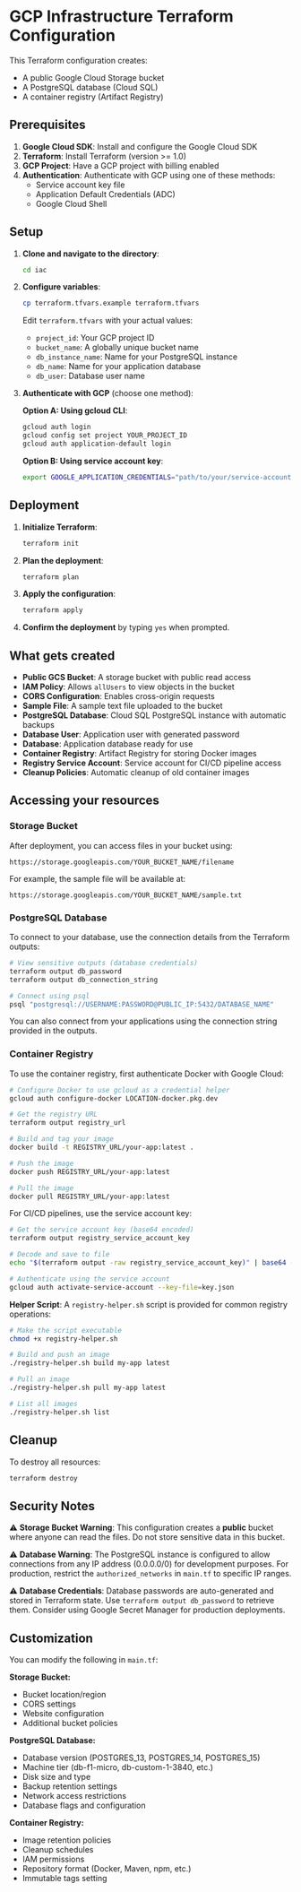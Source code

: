 # GCP Infrastructure Terraform Configuration

This Terraform configuration creates:

- A public Google Cloud Storage bucket
- A PostgreSQL database (Cloud SQL)
- A container registry (Artifact Registry)

## Prerequisites

1. **Google Cloud SDK**: Install and configure the Google Cloud SDK
2. **Terraform**: Install Terraform (version >= 1.0)
3. **GCP Project**: Have a GCP project with billing enabled
4. **Authentication**: Authenticate with GCP using one of these methods:
   - Service account key file
   - Application Default Credentials (ADC)
   - Google Cloud Shell

## Setup

1. **Clone and navigate to the directory**:

   ```bash
   cd iac
   ```

2. **Configure variables**:

   ```bash
   cp terraform.tfvars.example terraform.tfvars
   ```

   Edit `terraform.tfvars` with your actual values:
   - `project_id`: Your GCP project ID
   - `bucket_name`: A globally unique bucket name
   - `db_instance_name`: Name for your PostgreSQL instance
   - `db_name`: Name for your application database
   - `db_user`: Database user name

3. **Authenticate with GCP** (choose one method):

   **Option A: Using gcloud CLI**:

   ```bash
   gcloud auth login
   gcloud config set project YOUR_PROJECT_ID
   gcloud auth application-default login
   ```

   **Option B: Using service account key**:

   ```bash
   export GOOGLE_APPLICATION_CREDENTIALS="path/to/your/service-account-key.json"
   ```

## Deployment

1. **Initialize Terraform**:

   ```bash
   terraform init
   ```

2. **Plan the deployment**:

   ```bash
   terraform plan
   ```

3. **Apply the configuration**:

   ```bash
   terraform apply
   ```

4. **Confirm the deployment** by typing `yes` when prompted.

## What gets created

- **Public GCS Bucket**: A storage bucket with public read access
- **IAM Policy**: Allows `allUsers` to view objects in the bucket
- **CORS Configuration**: Enables cross-origin requests
- **Sample File**: A sample text file uploaded to the bucket
- **PostgreSQL Database**: Cloud SQL PostgreSQL instance with automatic backups
- **Database User**: Application user with generated password
- **Database**: Application database ready for use
- **Container Registry**: Artifact Registry for storing Docker images
- **Registry Service Account**: Service account for CI/CD pipeline access
- **Cleanup Policies**: Automatic cleanup of old container images

## Accessing your resources

### Storage Bucket

After deployment, you can access files in your bucket using:

```
https://storage.googleapis.com/YOUR_BUCKET_NAME/filename
```

For example, the sample file will be available at:

```
https://storage.googleapis.com/YOUR_BUCKET_NAME/sample.txt
```

### PostgreSQL Database

To connect to your database, use the connection details from the Terraform outputs:

```bash
# View sensitive outputs (database credentials)
terraform output db_password
terraform output db_connection_string

# Connect using psql
psql "postgresql://USERNAME:PASSWORD@PUBLIC_IP:5432/DATABASE_NAME"
```

You can also connect from your applications using the connection string provided in the outputs.

### Container Registry

To use the container registry, first authenticate Docker with Google Cloud:

```bash
# Configure Docker to use gcloud as a credential helper
gcloud auth configure-docker LOCATION-docker.pkg.dev

# Get the registry URL
terraform output registry_url

# Build and tag your image
docker build -t REGISTRY_URL/your-app:latest .

# Push the image
docker push REGISTRY_URL/your-app:latest

# Pull the image
docker pull REGISTRY_URL/your-app:latest
```

For CI/CD pipelines, use the service account key:

```bash
# Get the service account key (base64 encoded)
terraform output registry_service_account_key

# Decode and save to file
echo "$(terraform output -raw registry_service_account_key)" | base64 -d > key.json

# Authenticate using the service account
gcloud auth activate-service-account --key-file=key.json
```

**Helper Script**: A `registry-helper.sh` script is provided for common registry operations:

```bash
# Make the script executable
chmod +x registry-helper.sh

# Build and push an image
./registry-helper.sh build my-app latest

# Pull an image
./registry-helper.sh pull my-app latest

# List all images
./registry-helper.sh list
```

## Cleanup

To destroy all resources:

```bash
terraform destroy
```

## Security Notes

⚠️ **Storage Bucket Warning**: This configuration creates a **public** bucket where anyone can read the files. Do not store sensitive data in this bucket.

⚠️ **Database Warning**: The PostgreSQL instance is configured to allow connections from any IP address (0.0.0.0/0) for development purposes. For production, restrict the `authorized_networks` in `main.tf` to specific IP ranges.

⚠️ **Database Credentials**: Database passwords are auto-generated and stored in Terraform state. Use `terraform output db_password` to retrieve them. Consider using Google Secret Manager for production deployments.

## Customization

You can modify the following in `main.tf`:

**Storage Bucket:**

- Bucket location/region
- CORS settings
- Website configuration
- Additional bucket policies

**PostgreSQL Database:**

- Database version (POSTGRES_13, POSTGRES_14, POSTGRES_15)
- Machine tier (db-f1-micro, db-custom-1-3840, etc.)
- Disk size and type
- Backup retention settings
- Network access restrictions
- Database flags and configuration

**Container Registry:**

- Image retention policies
- Cleanup schedules
- IAM permissions
- Repository format (Docker, Maven, npm, etc.)
- Immutable tags setting
